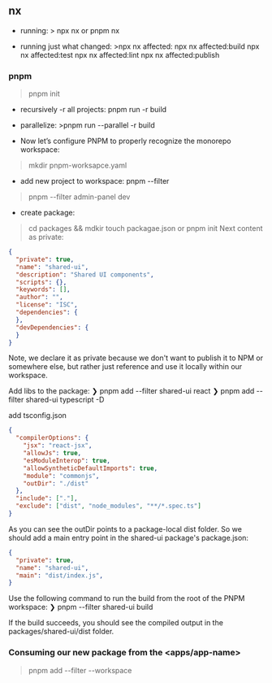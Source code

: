 ## nx
- running: > npx nx <target> <project> or pnpm nx <target> <project>

- running just what changed: >npx nx affected:<target>
npx nx affected:build
npx nx affected:test
npx nx affected:lint
npx nx affected:publish


### pnpm
> pnpm init

- recursively -r all projects: pnpm run -r build

- parallelize: >pnpm run --parallel -r build

- Now let’s configure PNPM to properly recognize the monorepo workspace:
> mkdir pnpm-worksapce.yaml

- add new project to workspace: pnpm --filter <package-name> <command>
> pnpm --filter admin-panel dev

- create package: 
> cd packages && mdkir <new-package-name>
> touch packagae.json or pnpm init
Next content as private:
```json
{
  "private": true,
  "name": "shared-ui",
  "description": "Shared UI components",
  "scripts": {},
  "keywords": [],
  "author": "",
  "license": "ISC",
  "dependencies": {
  },
  "devDependencies": {
  }
}
```
Note, we declare it as private because we don't want to publish it to NPM or somewhere else, but rather just reference and use it locally within our workspace.

Add libs to the package:
❯ pnpm add --filter shared-ui react
❯ pnpm add --filter shared-ui typescript -D

add tsconfig.json
```json
{
  "compilerOptions": {
    "jsx": "react-jsx",
    "allowJs": true,
    "esModuleInterop": true,
    "allowSyntheticDefaultImports": true,
    "module": "commonjs",
    "outDir": "./dist"
  },
  "include": ["."],
  "exclude": ["dist", "node_modules", "**/*.spec.ts"]
}
```

As you can see the outDir points to a package-local dist folder. So we should add a main entry point in the shared-ui package's package.json:
```json
{
  "private": true,
  "name": "shared-ui",
  "main": "dist/index.js",
}
```

Use the following command to run the build from the root of the PNPM workspace:
❯ pnpm --filter shared-ui build

If the build succeeds, you should see the compiled output in the packages/shared-ui/dist folder.

### Consuming our new package from the <apps/app-name>

>pnpm add <package> --filter <app-name> --workspace 